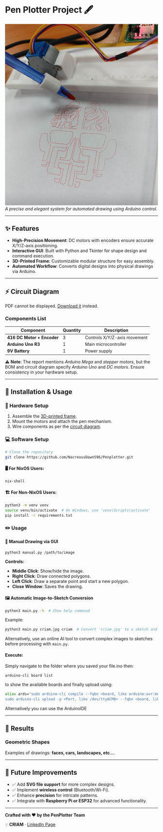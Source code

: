 # Pen Plotter Project 🖋️

![Pen Plotter in Action](rapport/image4.jpg)  
*A precise and elegant system for automated drawing using Arduino control.*

---

## ✨ Features
- **High-Precision Movement**: DC motors with encoders ensure accurate X/Y/Z-axis positioning.
- **Interactive GUI**: Built with Python and Tkinter for shape design and command execution.
- **3D-Printed Frame**: Customizable modular structure for easy assembly.
- **Automated Workflow**: Converts digital designs into physical drawings via Arduino.

---

## ⚡ Circuit Diagram
<object data="rapport/penplotter.pdf" type="application/pdf" width="100%" height="600px">
    <p>PDF cannot be displayed. <a href="rapport/penplotter.pdf">Download it</a> instead.</p>
</object>

### Components List
| Component               | Quantity | Description                  |
|-------------------------|----------|------------------------------|
| **416 DC Motor + Encoder**  | 3        | Controls X/Y/Z-axis movement |
| **Arduino Uno R3**      | 1        | Main microcontroller         |
| **9V Battery**          | 1        | Power supply                 |

⚠️ **Note**: The report mentions *Arduino Mega* and *stepper motors*, but the BOM and circuit diagram specify *Arduino Uno* and *DC motors*. Ensure consistency in your hardware setup.

---

## 🚀 Installation & Usage

### 🔧 Hardware Setup
1. Assemble the <a href="https://github.com/NacreousDawn596/PenPlotter/tree/master/components">3D-printed frame</a>.
2. Mount the motors and attach the pen mechanism.
3. Wire components as per the [circuit diagram](#⚡-circuit-diagram).

### 💻 Software Setup
```bash
# Clone the repository
git clone https://github.com/NacreousDawn596/Penplotter.git
```

#### 🖥️ For NixOS Users:
```bash
nix-shell
```

#### 🏗️ For Non-NixOS Users:
```bash
python3 -m venv venv
source venv/bin/activate  # On Windows, use 'venv\Scripts\activate'
pip install -r requirements.txt
```

### ✏️ Usage
#### 📌 Manual Drawing via GUI
```bash
python3 manual.py /path/to/image
```
**Controls:**
- **Middle Click**: Show/hide the image.
- **Right Click**: Draw connected polygons.
- **Left Click**: Draw a separate point and start a new polygon.
- **Close Window**: Saves the drawing.

#### 🖼️ Automatic Image-to-Sketch Conversion
```bash
python3 main.py -h  # Show help command
```
Example:
```bash
python3 main.py criam.jpg criam  # Convert 'criam.jpg' to a sketch and save the code to ./criam/criam.ino
```
Alternatively, use an online AI tool to convert complex images to sketches before processing with `main.py`.

#### Execute:
Simply navigate to the folder where you saved your file.ino
then:
```bash
arduino-cli board list
```
to show the available boards
and finally upload using:
```bash
alias ards="sudo arduino-cli compile --fqbn <board, like arduino:avr:mega> ./ 
sudo arduino-cli upload -p <Port, like /dev/ttyACM0> --fqbn <board, like arduino:avr:mega> ./"
```
Alternatively you can use the ArduinoIDE

---

## 📐 Results
### Geometric Shapes
Examples of drawings: **faces, cars, landscapes, etc...**.

---

## 🔮 Future Improvements
- ✅ Add **SVG file support** for more complex designs.
- ✅ Implement **wireless control** (Bluetooth/Wi-Fi).
- ✅ Enhance **precision** for intricate patterns.
- ✅ Integrate with **Raspberry Pi or ESP32** for advanced functionality.

---

**Crafted with ❤️ by the PenPlotter Team**

💡 **CRIAM** · [LinkedIn Page](https://ma.linkedin.com/in/club-robotique-et-innovation-arts-et-m%C3%A9tiers-74018b209)

